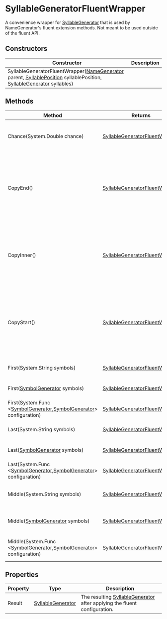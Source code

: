 # SyllableGeneratorFluentWrapper

A convenience wrapper for [SyllableGenerator](syllablegenerator.md) that is used by NameGenerator's fluent extension methods. Not meant to be used outside of the fluent API.

## Constructors

| Constructor | Description |
|-------------|-------------|
| SyllableGeneratorFluentWrapper([NameGenerator](namegenerator.md) parent, [SyllablePosition](syllableposition.md) syllablePosition, [SyllableGenerator](syllablegenerator.md) syllables) |  |

## Methods

| Method | Returns | Description |
|--------|---------|-------------|
| Chance(System.Double chance)| [SyllableGeneratorFluentWrapper](syllablegeneratorfluentwrapper.md) | Sets the chance of generating a symbol for the last modified symbol position. |
| CopyEnd()| [SyllableGeneratorFluentWrapper](syllablegeneratorfluentwrapper.md) | Copies the SyllableGenerator from the ending position to the current syllable position. This method only works if the ending position is of type [SyllableGenerator](syllablegenerator.md). |
| CopyInner()| [SyllableGeneratorFluentWrapper](syllablegeneratorfluentwrapper.md) | Copies the SyllableGenerator from the inner position to the current syllable position. This method only works if the inner position is of type [SyllableGenerator](syllablegenerator.md). |
| CopyStart()| [SyllableGeneratorFluentWrapper](syllablegeneratorfluentwrapper.md) | Copies the SyllableGenerator from the starting position to the current syllable position. This method only works if the starting position is of type [SyllableGenerator](syllablegenerator.md). |
| First(System.String symbols)| [SyllableGeneratorFluentWrapper](syllablegeneratorfluentwrapper.md) | Adds symbols to the first position of the syllable. |
| First([SymbolGenerator](symbolgenerator.md) symbols)| [SyllableGeneratorFluentWrapper](syllablegeneratorfluentwrapper.md) | Adds symbols to the first position of the syllable. |
| First(System.Func &lt;[SymbolGenerator](symbolgenerator.md),[SymbolGenerator](symbolgenerator.md)&gt; configuration)| [SyllableGeneratorFluentWrapper](syllablegeneratorfluentwrapper.md) | Adds symbols to the first position of the syllable. |
| Last(System.String symbols)| [SyllableGeneratorFluentWrapper](syllablegeneratorfluentwrapper.md) | Adds symbols to the last position of the syllable. |
| Last([SymbolGenerator](symbolgenerator.md) symbols)| [SyllableGeneratorFluentWrapper](syllablegeneratorfluentwrapper.md) | Adds symbols to the last position of the syllable. |
| Last(System.Func &lt;[SymbolGenerator](symbolgenerator.md),[SymbolGenerator](symbolgenerator.md)&gt; configuration)| [SyllableGeneratorFluentWrapper](syllablegeneratorfluentwrapper.md) | Adds symbols to the last position of the syllable. |
| Middle(System.String symbols)| [SyllableGeneratorFluentWrapper](syllablegeneratorfluentwrapper.md) | Adds symbols to the middle position of the syllable. |
| Middle([SymbolGenerator](symbolgenerator.md) symbols)| [SyllableGeneratorFluentWrapper](syllablegeneratorfluentwrapper.md) | Adds symbols to the middle position of the syllable. |
| Middle(System.Func &lt;[SymbolGenerator](symbolgenerator.md),[SymbolGenerator](symbolgenerator.md)&gt; configuration)| [SyllableGeneratorFluentWrapper](syllablegeneratorfluentwrapper.md) | Adds symbols to the middle position of the syllable. |

## Properties

| Property | Type | Description |
|----------|------|-------------|
| Result | [SyllableGenerator](syllablegenerator.md) | The resulting [SyllableGenerator](syllablegenerator.md) after applying the fluent configuration. |
